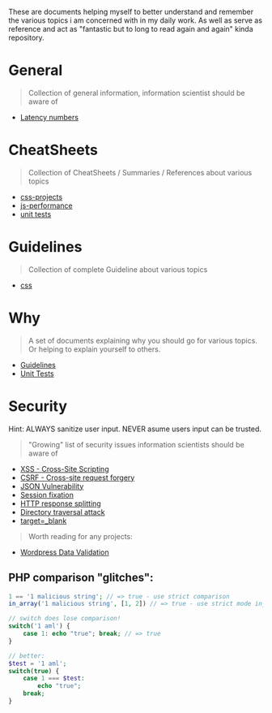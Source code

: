 These are documents helping myself to better understand and remember the
various topics i am concerned with in my daily work.
As well as serve as reference and act as
"fantastic but to long to read again and again"
kinda repository.

# General

> Collection of general information, information scientist should be aware of

- [Latency numbers](https://github.com/SebastianGlonner/docs/blob/master/general/latency_numbers.md)

# CheatSheets

> Collection of CheatSheets / Summaries / References about various topics

- [css-projects](https://github.com/SebastianGlonner/docs/blob/master/cheatsheets/css-projects.md)
- [js-performance](https://github.com/SebastianGlonner/docs/blob/master/cheatsheets/js-performance.md)
- [unit tests](https://github.com/SebastianGlonner/docs/blob/master/cheatsheets/unit-tests.md)

# Guidelines

> Collection of complete Guideline about various topics

- [css](https://github.com/SebastianGlonner/docs/blob/master/guidelines/css.md)

# Why

> A set of documents explaining why you should go for various topics.
Or helping to explain yourself to others.

- [Guidelines](https://github.com/SebastianGlonner/docs/blob/master/why/css.md)
- [Unit Tests](https://github.com/SebastianGlonner/docs/blob/master/why/unit-tests.md)

# Security

Hint: ALWAYS sanitize user input. NEVER asume users input can be trusted.

> "Growing" list of security issues information scientists should be aware of

- [XSS - Cross-Site Scripting](https://en.wikipedia.org/wiki/Cross-site_scripting)
- [CSRF - Cross-site request forgery](https://en.wikipedia.org/wiki/Cross-site_request_forgery)
- [JSON Vulnerability](http://haacked.com/archive/2008/11/20/anatomy-of-a-subtle-json-vulnerability.aspx/)
- [Session fixation](https://en.wikipedia.org/wiki/Session_fixation)
- [HTTP response splitting](https://en.wikipedia.org/wiki/HTTP_response_splitting)
- [Directory traversal attack](https://en.wikipedia.org/wiki/Directory_traversal_attack)
- [target=_blank](https://mathiasbynens.github.io/rel-noopener/)

> Worth reading for any projects:

- [Wordpress Data Validation](https://codex.wordpress.org/Data_Validation)

## PHP comparison "glitches": 
```php 
1 == '1 malicious string'; // => true - use strict comparison
in_array('1 malicious string', [1, 2]) // => true - use strict mode in_array($str, $arr, true)

// switch does lose comparison!
switch('1 aml') {
	case 1: echo "true"; break; // => true 
}

// better:
$test = '1 aml';
switch(true) {
	case 1 === $test:
		echo "true";
	break;
}

